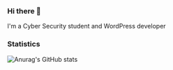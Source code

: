 ### Hi there 👋
I'm a Cyber Security student and WordPress developer

### Statistics
![Anurag's GitHub stats](https://github-readme-stats.vercel.app/api?username=Koelinator&theme=merko&show_icons=true)
